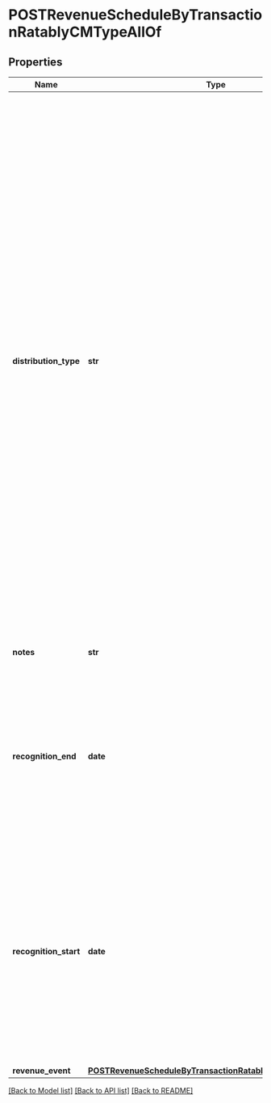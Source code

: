 # POSTRevenueScheduleByTransactionRatablyCMTypeAllOf

## Properties
Name | Type | Description | Notes
------------ | ------------- | ------------- | -------------
**distribution_type** | **str** | How you want to distribute the revenue.  * Daily Distribution: Distributes revenue evenly across each day between the recognitionStart and recognitionEnd dates. * Monthly Distribution (Back Load): Back loads the revenue so you distribute the monthly amount in the partial month in the end only. * Monthly Distribution (Front Load): Front loads the revenue so you distribute the monthly amount in the partial month in the beginning only. * Monthly Distribution (Proration by Days): Splits the revenue amount between the two partial months.  **Note:** To use any of the Monthly Distribution options, you must have the \&quot;Monthly recognition over time\&quot; model enabled in **Settings &gt; Finance &gt; Manage Revenue Recognition Models** in the Zuora UI.  | [optional] 
**notes** | **str** | Additional information about this record.  | [optional] 
**recognition_end** | **date** | The end date of a recognition period in &#x60;yyyy-mm-dd&#x60; format.  The maximum difference between the &#x60;recognitionStart&#x60; and &#x60;recognitionEnd&#x60; date fields is equal to 250 multiplied by the length of an accounting period.  | 
**recognition_start** | **date** | The start date of a recognition period in &#x60;yyyy-mm-dd&#x60; format.  If there is a closed accounting period between the &#x60;recognitionStart&#x60; and &#x60;recognitionEnd&#x60; dates, the revenue that would be placed in the closed accounting period is instead placed in the next open accounting period.  | 
**revenue_event** | [**POSTRevenueScheduleByTransactionRatablyTypeRevenueEvent**](POSTRevenueScheduleByTransactionRatablyTypeRevenueEvent.md) |  | [optional] 

[[Back to Model list]](../README.md#documentation-for-models) [[Back to API list]](../README.md#documentation-for-api-endpoints) [[Back to README]](../README.md)


